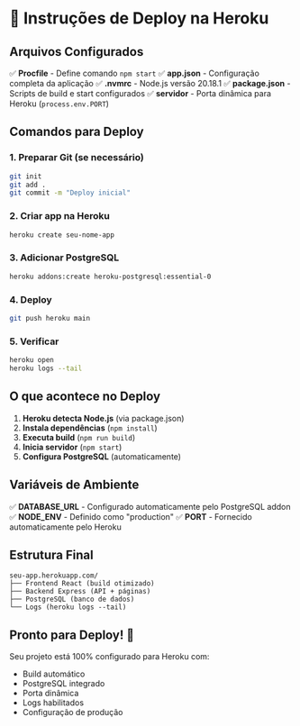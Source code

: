 # 🚀 Instruções de Deploy na Heroku

## Arquivos Configurados

✅ **Procfile** - Define comando `npm start`
✅ **app.json** - Configuração completa da aplicação
✅ **.nvmrc** - Node.js versão 20.18.1
✅ **package.json** - Scripts de build e start configurados
✅ **servidor** - Porta dinâmica para Heroku (`process.env.PORT`)

## Comandos para Deploy

### 1. Preparar Git (se necessário)
```bash
git init
git add .
git commit -m "Deploy inicial"
```

### 2. Criar app na Heroku
```bash
heroku create seu-nome-app
```

### 3. Adicionar PostgreSQL
```bash
heroku addons:create heroku-postgresql:essential-0
```

### 4. Deploy
```bash
git push heroku main
```

### 5. Verificar
```bash
heroku open
heroku logs --tail
```

## O que acontece no Deploy

1. **Heroku detecta Node.js** (via package.json)
2. **Instala dependências** (`npm install`)
3. **Executa build** (`npm run build`)
4. **Inicia servidor** (`npm start`)
5. **Configura PostgreSQL** (automaticamente)

## Variáveis de Ambiente

✅ **DATABASE_URL** - Configurado automaticamente pelo PostgreSQL addon
✅ **NODE_ENV** - Definido como "production"
✅ **PORT** - Fornecido automaticamente pelo Heroku

## Estrutura Final

```
seu-app.herokuapp.com/
├── Frontend React (build otimizado)
├── Backend Express (API + páginas)
├── PostgreSQL (banco de dados)
└── Logs (heroku logs --tail)
```

## Pronto para Deploy! 🎉

Seu projeto está 100% configurado para Heroku com:
- Build automático
- PostgreSQL integrado
- Porta dinâmica
- Logs habilitados
- Configuração de produção